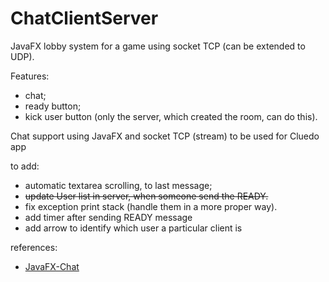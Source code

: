 # ChatClientServer

JavaFX lobby system for a game using socket TCP (can be extended to UDP).

Features:
- chat;
- ready button;
- kick user button (only the server, which created the room, can do this).

Chat support using JavaFX and socket TCP (stream) to be used for Cluedo app


to add:
- automatic textarea scrolling, to last message;
- ~~update User list in server, when someone send the READY.~~
- fix exception print stack (handle them in a more proper way).
- add timer after sending READY message
- add arrow to identify which user a particular client is

references:
- [JavaFX-Chat](https://github.com/DomHeal/JavaFX-Chat)
